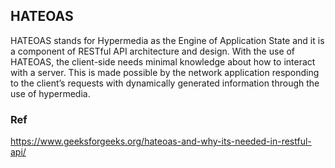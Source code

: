 ## HATEOAS
HATEOAS stands for Hypermedia as the Engine of Application State and it is a component of RESTful API architecture and design. With the use of HATEOAS, the client-side needs minimal knowledge about how to interact with a server. This is made possible by the network application responding to the client’s requests with dynamically generated information through the use of hypermedia.

### Ref
https://www.geeksforgeeks.org/hateoas-and-why-its-needed-in-restful-api/
